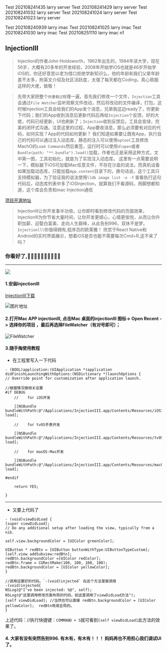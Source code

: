 Test  202108241435 larry server
Test  202108241429 larry server
Test  202108241032 larry server
Test  202108241024 larry server
Test  202108241023 larry server


Test  202108240939 larry imac
Test  202108241025 larry imac
Test  202108241030 larry imac
Test  202108251110 larry imac n1

## InjectionIII

>Injection的作者John Holdsworth，1962年出生的，1984年读大学，现在56岁，大概有20多年的开发经验，2008年开始学iOS也就是46岁开始学iOS的，你还好意思以老为借口拒绝学新知识么，他的年龄和我们父辈年龄差不太多，附英文介绍及社区活跃度，太强了每天都在Coding，真心佩服这样的大佬，致敬！


>先带大家把整个`热重载过程`理一遍，首先我们修改一个文件，`Injection`工具会通过`File Watcher`监听观察文件改动，然后将改动的文件编译，打包，这时候Injection工具会给我们的App发个消息，兄弟我这边ready了，你更新下代码；我们的App收到消息后更新代码后再给`Injection`个反馈，好的大佬，代码已经更新，UI也刷新了；`Injection`收到反馈后，工具会变绿，完美的闭环式沟通。注意这里的过程，App要收消息，那么必须要有对应的代码，如何实现？App的代码如何更新？
>我们知道如果要让既有App，执行自己的代码可以通过注入动态库，静态的注入可以使用`optool`工具修改MachO的`Load Commands`然后重签，运行时可以使用`dlopen`或者`Bundle(path: "**.bundle").load()`加载，作者也正是采用这种方式，文中第一图，工具初始化，就是为了实现注入动态库。
>这里有一点需要说明一下，模拟器下iOS可加载Mac任意文件，不存在沙盒的说法，而真机设备如果加载动态库，只能加载`App.content`目录下的，换句话说，这个工具只支持模拟器，为了验证我的说法使用`lldb image list -o -f`
>查看执行这句代码后，动态库列表中多了iOSInjection，就算我们不看源码，用脚想都知道，这个库会负责和mac Injection通信




[项目开源地址](https://github.com/johnno1962/injectionforxcode)

>Injectionlll让你开发事半功倍，让你即时看到修改代码的页面效果，Injectionlll为你节省大量时间，让你开发更顺心，心情更愉悦，从而让你升职加薪、迎娶白富美、走向人生巅峰，从此告别996，双休不是梦。`Injectionlll`你值得拥有,程序员的欧莱雅！
>欣赏于React Native和Android的实时界面展示，想着iOS是否也能不需要每次Cmd+R,这不来了吗？

### 你看好了,👋👋👋👋👋👋👋👋👋👋
---
![](https://github.com/PlatoJobs/InjectionIII/blob/master/效果图.gif)

#### 1.安装InjectionIII

[InjectionIII下载](https://itunes.apple.com/cn/app/injectioniii/id1380446739?mt=12)

![图片地址](https://github.com/PlatoJobs/InjectionIII/blob/master/InjectionIII.png)

#### 2.打开Mac APP injectionIII, 点击Mac 桌面的injectionIII 图标-> Open Recent -> 选择你的项目 ，最后再选择FileWatcher（有对号即可）；

![FileWatcher](https://github.com/PlatoJobs/InjectionIII/blob/master/file_watcher.png)

#### 3.随手掏使用教程
+ 在工程里写入一下代码
```objc
- (BOOL)application:(UIApplication *)application didFinishLaunchingWithOptions:(NSDictionary *)launchOptions {
// Override point for customization after application launch.

//根据情况做相关设置
#if DEBUG
    //    for iOS开发

    [[NSBundle bundleWithPath:@"/Applications/InjectionIII.app/Contents/Resources/iOSInjection.bundle"] load];

    //    for tvOS手表开发

    [[NSBundle bundleWithPath:@"/Applications/InjectionIII.app/Contents/Resources/tvOSInjection.bundle"] load];

    //    for masOS-Mas开发

    [[NSBundle bundleWithPath:@"/Applications/InjectionIII.app/Contents/Resources/macOSInjection.bundle"] load];

#endif

    return YES;

}
```
----
+ 又要上代码了

```objc
- (void)viewDidLoad {
[super viewDidLoad];
// Do any additional setup after loading the view, typically from a nib.

self.view.backgroundColor = [UIColor greenColor];

UIButton * redBtn = [UIButton buttonWithType:UIButtonTypeCustom];
[self.view addSubview:redBtn];
redBtn.backgroundColor =[UIColor redColor];
redBtn.frame = CGRectMake(100, 100, 100, 100);
redBtn.backgroundColor = [UIColor yellowColor];
}

//调用设置好的代码。`-(void)injected` 在这个方法里面调用
-(void)injected{
NSLog(@"I've been injected: %@", self);
NSLog(@"这里调用修改页面布局的代码，如这里调用了viewDidLoad方法");
[self viewDidLoad]; //当然也可以直接 redBtn.backgroundColor = [UIColor yellowColor];  redBtn改成全局的。
}
```
上述代码：//执行快捷键：`COMMAND + S`就可看到`[self viewDidLoad]`此方法的效果了。

#### 4. 大家有没有突然告别996. 有木有，有木有！！！ 妈妈再也不用担心我们调试UI了。
